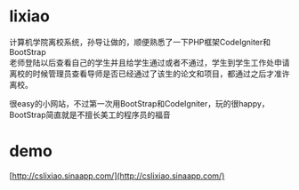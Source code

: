 lixiao
======

计算机学院离校系统，孙导让做的，顺便熟悉了一下PHP框架CodeIgniter和BootStrap   
老师登陆以后查看自己的学生并且给学生通过或者不通过，学生到学生工作处申请离校的时候管理员查看导师是否已经通过了该生的论文和项目，都通过之后才准许离校。

很easy的小网站，不过第一次用BootStrap和CodeIgniter，玩的很happy，BootStrap简直就是不擅长美工的程序员的福音


demo
======
[http://cslixiao.sinaapp.com/](http://cslixiao.sinaapp.com/)